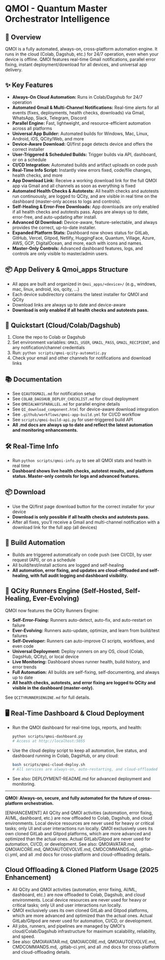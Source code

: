 # QMOI - Quantum Master Orchestrator Intelligence

## 🚀 Overview
QMOI is a fully automated, always-on, cross-platform automation engine. It runs in the cloud (Colab, Dagshub, etc.) for 24/7 operation, even when your device is offline. QMOI features real-time Gmail notifications, parallel error fixing, instant deployment/download for all devices, and universal app delivery.

## ✨ Key Features
- **Always-On Cloud Automation:** Runs in Colab/Dagshub for 24/7 operation
- **Automated Gmail & Multi-Channel Notifications:** Real-time alerts for all events (fixes, deployments, health checks, downloads) via Gmail, WhatsApp, Slack, Telegram, Discord
- **Parallel Engine:** Fast, lightweight, and resource-efficient automation across all platforms
- **Universal App Builder:** Automated builds for Windows, Mac, Linux, Android, iOS, QCity/Web, and more
- **Device-Aware Download:** QI/first page detects device and offers the correct installer
- **User-Triggered & Scheduled Builds:** Trigger builds via API, dashboard, or on a schedule
- **CI/CD Integration:** Automated builds and artifact uploads on code push
- **Real-Time Info Script:** Instantly view errors fixed, code/file changes, health checks, and more
- **App Download Link:** Receive a working download link for the full QMOI app via Gmail and all channels as soon as everything is fixed
- **Automated Health Checks & Autotests:** All health checks and autotests run continuously, are logged to QCity, and are visible in real time on the dashboard (master-only access to logs and controls).
- **Self-Healing & Error-Free Downloads:** App downloads are only enabled if all health checks and autotests pass. Apps are always up to date, error-free, and auto-updating after install.
- **Advanced QI Download:** Device-aware, feature-selectable, and always provides the correct, up-to-date installer.
- **Expanded Platform Stats:** Dashboard now shows status for GitLab, GitHub, Vercel, Gitpod, Netlify, HuggingFace, Quantum, Village, Azure, AWS, GCP, DigitalOcean, and more, each with icons and names.
- **Master-Only Controls:** Advanced dashboard features, logs, and controls are only visible to master/admin users.

## 📦 App Delivery & Qmoi_apps Structure
- All apps are built and organized in `Qmoi_apps/<device>/` (e.g., windows, mac, linux, android, ios, qcity, ...)
- Each device subdirectory contains the latest installer for QMOI and QCity
- Download links are always up to date and device-aware
- **Download is only enabled if all health checks and autotests pass.**

## 🚀 Quickstart (Cloud/Colab/Dagshub)
1. Clone the repo to Colab or Dagshub
2. Set environment variables: `GMAIL_USER`, `GMAIL_PASS`, `GMAIL_RECIPIENT`, and any notification/channel credentials
3. Run: `python scripts/qmoi-qcity-automatic.py`
4. Check your email and other channels for notifications and download links

## 📚 Documentation
- See `QIAUTOGMAIL.md` for notification setup
- See `COLAB_DAGSHUB_DEPLOY_CHECKLIST.md` for cloud deployment
- See `QMOIALWAYSPARALLEL.md` for parallel engine details
- See `QI_download_component.html` for device-aware download integration
- See `.github/workflows/qmoi-app-build.yml` for CI/CD workflow
- See `scripts/qmoi-build-api.py` for user-triggered build API
- **All .md docs are always up to date and reflect the latest automation and monitoring enhancements.**

## 🛠️ Real-Time Info
- Run `python scripts/qmoi-info.py` to see all QMOI stats and health in real time
- **Dashboard shows live health checks, autotest results, and platform status. Master-only controls for logs and advanced features.**

## 📦 Download
- Use the QI/first page download button for the correct installer for your device
- **Download is only possible if all health checks and autotests pass.**
- After all fixes, you’ll receive a Gmail and multi-channel notification with a download link for the full app (all devices)

## 🔄 Build Automation
- Builds are triggered automatically on code push (see CI/CD), by user request (API), or on a schedule
- All build/test/install actions are logged and self-healing
- **All automation, error fixing, and updates are cloud-offloaded and self-healing, with full audit logging and dashboard visibility.**

## 🏃 QCity Runners Engine (Self-Hosted, Self-Healing, Ever-Evolving)
QMOI now features the QCity Runners Engine:
- **Self-Error-Fixing:** Runners auto-detect, auto-fix, and auto-restart on failure
- **Ever-Evolving:** Runners auto-update, optimize, and learn from build/test failures
- **Self-Developer:** Runners can auto-improve CI scripts, workflows, and even code
- **Universal Deployment:** Deploy runners on any OS, cloud (Colab, DagsHub, QCity), or local device
- **Live Monitoring:** Dashboard shows runner health, build history, and error trends
- **Full Automation:** All builds are self-fixing, self-documenting, and always up to date
- **All health checks, autotests, and error fixing are logged to QCity and visible in the dashboard (master-only).**

See `QCITYRUNNERSENGINE.md` for full details.

## 🖥️ Real-Time Dashboard & Cloud Deployment

- Run the QMOI dashboard for real-time logs, reports, and health:
  ```bash
  python scripts/qmoi-dashboard.py
  # Access at http://localhost:5055
  ```
- Use the cloud deploy script to keep all automation, live status, and dashboard running in Colab, DagsHub, or any cloud:
  ```bash
  bash scripts/qmoi-cloud-deploy.sh
  # All services are always-on, auto-restarting, and cloud-offloaded
  ```
- See also: DEPLOYMENT-README.md for advanced deployment and monitoring.

---
**QMOI: Always-on, secure, and fully automated for the future of cross-platform orchestration.**

[ENHANCEMENT] All QCity and QMOI activities (automation, error fixing, AI/ML, dashboard, etc.) are now offloaded to Colab, Dagshub, and cloud environments. Local device resources are never used for heavy or critical tasks; only UI and user interactions run locally. QMOI exclusively uses its own cloned GitLab and Gitpod platforms, which are more advanced and optimized than the actual ones. Actual GitLab/Gitpod are never used for automation, CI/CD, or development. See also: QMOIAVATAR.md, QMOIAICORE.md, QMOIAUTOEVOLVE.md, CMDCOMMANDS.md, .gitlab-ci.yml, and all .md docs for cross-platform and cloud-offloading details.

## Cloud Offloading & Cloned Platform Usage (2025 Enhancement)

- All QCity and QMOI activities (automation, error fixing, AI/ML, dashboard, etc.) are now offloaded to Colab, Dagshub, and cloud environments. Local device resources are never used for heavy or critical tasks; only UI and user interactions run locally.
- QMOI exclusively uses its own cloned GitLab and Gitpod platforms, which are more advanced and optimized than the actual ones. Actual GitLab/Gitpod are never used for automation, CI/CD, or development.
- All jobs, runners, and pipelines are managed by QMOI's cloud/Colab/Dagshub infrastructure for maximum scalability, reliability, and speed.
- See also: QMOIAVATAR.md, QMOIAICORE.md, QMOIAUTOEVOLVE.md, CMDCOMMANDS.md, .gitlab-ci.yml, and all .md docs for cross-platform and cloud-offloading details.